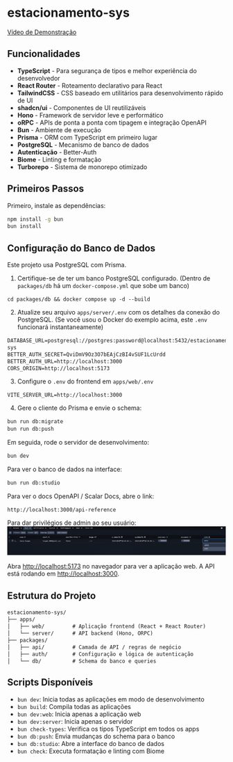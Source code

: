 # estacionamento-sys

[Vídeo de Demonstração](https://drive.google.com/file/d/1Wb7BhyuvKTsLVcfYQAcJMr6FiWXt-lSi/view?usp=sharing)

## Funcionalidades

- **TypeScript** - Para segurança de tipos e melhor experiência do desenvolvedor
- **React Router** - Roteamento declarativo para React
- **TailwindCSS** - CSS baseado em utilitários para desenvolvimento rápido de UI
- **shadcn/ui** - Componentes de UI reutilizáveis
- **Hono** - Framework de servidor leve e performático
- **oRPC** - APIs de ponta a ponta com tipagem e integração OpenAPI
- **Bun** - Ambiente de execução
- **Prisma** - ORM com TypeScript em primeiro lugar
- **PostgreSQL** - Mecanismo de banco de dados
- **Autenticação** - Better-Auth
- **Biome** - Linting e formatação
- **Turborepo** - Sistema de monorepo otimizado

## Primeiros Passos

Primeiro, instale as dependências:

```bash
npm install -g bun
bun install
```

## Configuração do Banco de Dados

Este projeto usa PostgreSQL com Prisma.

1. Certifique-se de ter um banco PostgreSQL configurado. (Dentro de `packages/db` há um `docker-compose.yml` que sobe um banco)

```
cd packages/db && docker compose up -d --build
```

2. Atualize seu arquivo `apps/server/.env` com os detalhes da conexão do PostgreSQL. (Se você usou o Docker do exemplo acima, este `.env` funcionará instantaneamente)

```
DATABASE_URL=postgresql://postgres:password@localhost:5432/estacionamento-sys
BETTER_AUTH_SECRET=QviDmV9Oz3O7bEAjCzBI4vSUF1LcUrdd
BETTER_AUTH_URL=http://localhost:3000
CORS_ORIGIN=http://localhost:5173
```

3. Configure o `.env` do frontend em `apps/web/.env`

```
VITE_SERVER_URL=http://localhost:3000
```

4. Gere o cliente do Prisma e envie o schema:

```bash
bun run db:migrate
bun run db:push
```

Em seguida, rode o servidor de desenvolvimento:

```bash
bun dev
```

Para ver o banco de dados na interface:

```bash
bun run db:studio
```

Para ver o docs OpenAPI / Scalar Docs, abre o link:

```
http://localhost:3000/api-reference
```

Para dar privilégios de admin ao seu usuário:
![Modifique seu usuário para admin dentro do Prisma Studio](https://github.com/dannyk-dev/desafio-parkia/blob/main/docs/admin-user.png)

Abra [http://localhost:5173](http://localhost:5173) no navegador para ver a aplicação web.
A API está rodando em [http://localhost:3000](http://localhost:3000).

## Estrutura do Projeto

```
estacionamento-sys/
├── apps/
│   ├── web/         # Aplicação frontend (React + React Router)
│   └── server/      # API backend (Hono, ORPC)
├── packages/
│   ├── api/         # Camada de API / regras de negócio
│   ├── auth/        # Configuração e lógica de autenticação
│   └── db/          # Schema do banco e queries
```

## Scripts Disponíveis

- `bun dev`: Inicia todas as aplicações em modo de desenvolvimento
- `bun build`: Compila todas as aplicações
- `bun dev:web`: Inicia apenas a aplicação web
- `bun dev:server`: Inicia apenas o servidor
- `bun check-types`: Verifica os tipos TypeScript em todos os apps
- `bun db:push`: Envia mudanças do schema para o banco
- `bun db:studio`: Abre a interface do banco de dados
- `bun check`: Executa formatação e linting com Biome
